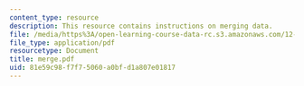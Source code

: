```yaml
---
content_type: resource
description: This resource contains instructions on merging data.
file: /media/https%3A/open-learning-course-data-rc.s3.amazonaws.com/12-114-field-geology-i-fall-2005/81e59c98f7f75060a0bfd1a807e01817_merge.pdf
file_type: application/pdf
resourcetype: Document
title: merge.pdf
uid: 81e59c98-f7f7-5060-a0bf-d1a807e01817
---
```

